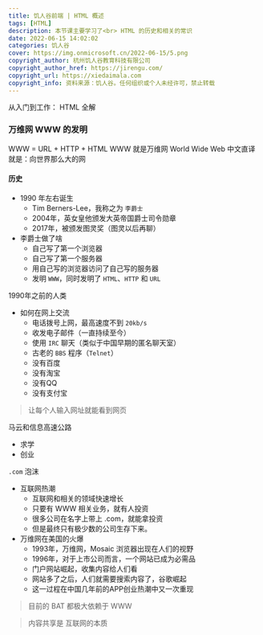 ```yaml
---
title: 饥人谷前端 | HTML 概述
tags: [HTML]
description: 本节课主要学习了<br> HTML 的历史和相关的常识
date: 2022-06-15 14:02:02
categories: 饥人谷
cover: https://img.onmicrosoft.cn/2022-06-15/5.png
copyright_author: 杭州饥人谷教育科技有限公司
copyright_author_href: https://jirengu.com/
copyright_url: https://xiedaimala.com
copyright_info: 资料来源：饥人谷。任何组织或个人未经许可，禁止转载
---
```


从入门到工作： HTML 全解

### 万维网 WWW 的发明

WWW = URL + HTTP + HTML
WWW 就是万维网 World Wide Web
中文直译就是：向世界那么大的网

#### 历史

- 1990 年左右诞生
  - Tim Berners-Lee，我称之为 `李爵士`
  - 2004年，英女皇他颁发大英帝国爵士司令勋章
  - 2017年，被颁发图灵奖（图灵以后再聊）
- 李爵士做了啥
  - 自己写了第一个浏览器
  - 自己写了第一个服务器
  - 用自己写的浏览器访问了自己写的服务器
  - 发明 `WWW`，同时发明了 `HTML`、`HTTP` 和 `URL `

1990年之前的人类

- 如何在网上交流
  - 电话拨号上网，最高速度不到 `20kb/s`
  - 收发电子邮件（一直持续至今）
  - 使用 `IRC` 聊天（类似于中国早期的匿名聊天室）
  - 古老的 `BBS` 程序（`Telnet`）
  - 没有百度
  - 没有淘宝
  - 没有QQ
  - 没有支付宝

> 让每个人输入网址就能看到网页

马云和信息高速公路

- 求学
- 创业

`.com` 泡沫

- 互联网热潮
  - 互联网和相关的领域快速增长
  - 只要有 WWW 相关业务，就有人投资
  - 很多公司在名字上带上 .com，就能拿投资
  - 但是最终只有极少数的公司生存下来。
- 万维网在美国的火爆
  - 1993年，万维网，Mosaic 浏览器出现在人们的视野
  - 1996年，对于上市公司而言，一个网站已成为必需品
  - 门户网站崛起，收集内容给人们看
  - 网站多了之后，人们就需要搜索内容了，谷歌崛起
  - 这一过程在中国几年前的APP创业热潮中又一次重现

> 目前的 BAT 都极大依赖于 WWW

> 内容共享是 互联网的本质

